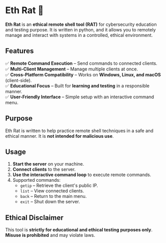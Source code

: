# Eth Rat 🐀

**Eth Rat** is an **ethical remote shell tool (RAT)** for cybersecurity education and testing purpose. It is written in python, and it allows you to remotely manage and interact with systems in a controlled, ethical environment.

## Features
✅ **Remote Command Execution** – Send commands to connected clients.  
✅ **Multi-Client Management** – Manage multiple clients at once.  
✅ **Cross-Platform Compatibility** – Works on **Windows, Linux, and macOS** (client-side).  
✅ **Educational Focus** – Built for **learning and testing** in a responsible manner.  
✅ **User-Friendly Interface** – Simple setup with an interactive command menu.  

## Purpose
Eth Rat is written to help practice remote shell techniques in a safe and ethical manner. It is **not intended for malicious use**.

## Usage
1. **Start the server** on your machine.  
2. **Connect clients** to the server.  
3. **Use the interactive command loop** to execute remote commands.  
4. Supported commands:  
   - `getip` – Retrieve the client's public IP.  
   - `list` – View connected clients.  
   - `back` – Return to the main menu.  
   - `exit` – Shut down the server.  

## Ethical Disclaimer
This tool is **strictly for educational and ethical testing purposes only**. **Misuse is prohibited** and may violate laws.